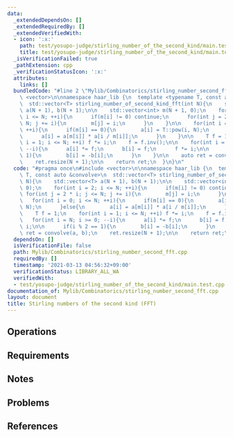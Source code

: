 ```yaml
---
data:
  _extendedDependsOn: []
  _extendedRequiredBy: []
  _extendedVerifiedWith:
  - icon: ':x:'
    path: test/yosupo-judge/stirling_number_of_the_second_kind/main.test.cpp
    title: test/yosupo-judge/stirling_number_of_the_second_kind/main.test.cpp
  _isVerificationFailed: true
  _pathExtension: cpp
  _verificationStatusIcon: ':x:'
  attributes:
    links: []
  bundledCode: "#line 2 \"Mylib/Combinatorics/stirling_number_second_fft.cpp\"\n#include\
    \ <vector>\n\nnamespace haar_lib {\n  template <typename T, const auto &convolve>\n\
    \  std::vector<T> stirling_number_of_second_kind_fft(int N){\n    std::vector<T>\
    \ a(N + 1), b(N + 1);\n\n    std::vector<int> m(N + 1, 0);\n    for(int i = 2;\
    \ i <= N; ++i){\n      if(m[i] != 0) continue;\n      for(int j = 2 * i; j <=\
    \ N; j += i){\n        m[j] = i;\n      }\n    }\n\n    for(int i = 0; i <= N;\
    \ ++i){\n      if(m[i] == 0){\n        a[i] = T::pow(i, N);\n      }else{\n  \
    \      a[i] = a[m[i]] * a[i / m[i]];\n      }\n    }\n\n    T f = 1;\n    for(int\
    \ i = 1; i <= N; ++i) f *= i;\n    f = f.inv();\n\n    for(int i = N; i >= 0;\
    \ --i){\n      a[i] *= f;\n      b[i] = f;\n      f *= i;\n\n      if(i % 2 ==\
    \ 1){\n        b[i] = -b[i];\n      }\n    }\n\n    auto ret = convolve(a, b);\n\
    \    ret.resize(N + 1);\n\n    return ret;\n  }\n}\n"
  code: "#pragma once\n#include <vector>\n\nnamespace haar_lib {\n  template <typename\
    \ T, const auto &convolve>\n  std::vector<T> stirling_number_of_second_kind_fft(int\
    \ N){\n    std::vector<T> a(N + 1), b(N + 1);\n\n    std::vector<int> m(N + 1,\
    \ 0);\n    for(int i = 2; i <= N; ++i){\n      if(m[i] != 0) continue;\n     \
    \ for(int j = 2 * i; j <= N; j += i){\n        m[j] = i;\n      }\n    }\n\n \
    \   for(int i = 0; i <= N; ++i){\n      if(m[i] == 0){\n        a[i] = T::pow(i,\
    \ N);\n      }else{\n        a[i] = a[m[i]] * a[i / m[i]];\n      }\n    }\n\n\
    \    T f = 1;\n    for(int i = 1; i <= N; ++i) f *= i;\n    f = f.inv();\n\n \
    \   for(int i = N; i >= 0; --i){\n      a[i] *= f;\n      b[i] = f;\n      f *=\
    \ i;\n\n      if(i % 2 == 1){\n        b[i] = -b[i];\n      }\n    }\n\n    auto\
    \ ret = convolve(a, b);\n    ret.resize(N + 1);\n\n    return ret;\n  }\n}\n"
  dependsOn: []
  isVerificationFile: false
  path: Mylib/Combinatorics/stirling_number_second_fft.cpp
  requiredBy: []
  timestamp: '2021-03-13 04:56:32+09:00'
  verificationStatus: LIBRARY_ALL_WA
  verifiedWith:
  - test/yosupo-judge/stirling_number_of_the_second_kind/main.test.cpp
documentation_of: Mylib/Combinatorics/stirling_number_second_fft.cpp
layout: document
title: Stirling numbers of the second kind (FFT)
---
```


## Operations

## Requirements

## Notes

## Problems

## References

